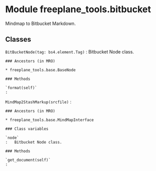 Module freeplane_tools.bitbucket
================================
Mindmap to Bitbucket Markdown.

Classes
-------

`BitBucketNode(tag: bs4.element.Tag)`
:   Bitbucket Node class.

    ### Ancestors (in MRO)

    * freeplane_tools.base.BaseNode

    ### Methods

    `format(self)`
    :

`MindMap2StashMarkup(srcfile)`
:   

    ### Ancestors (in MRO)

    * freeplane_tools.base.MindMapInterface

    ### Class variables

    `node`
    :   Bitbucket Node class.

    ### Methods

    `get_document(self)`
    :